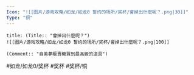 ```yaml
---
Icon: "![[图片/游戏攻略/如龙/如龙0 誓约的场所/奖杯/會掉出什麼呢？.png|30]]"
Type: "铜"
---
```

```ad-common-bronze-trophy
title: (Title:: "會掉出什麼呢？")
![[图片/游戏攻略/如龙/如龙0 誓约的场所/奖杯/會掉出什麼呢？.png|100]]

(Comment:: "自美夢販賣機買到最高級的道具")
```

#如龙/如龙0/奖杯 #奖杯 #奖杯/铜
